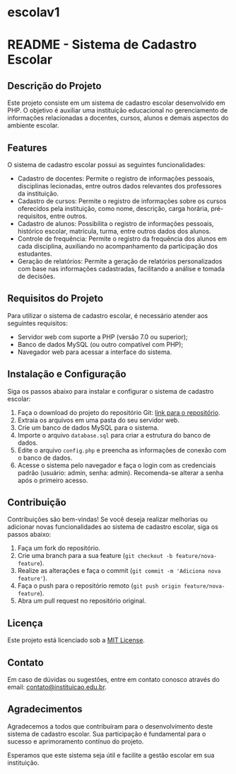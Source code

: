 # escolav1
# README - Sistema de Cadastro Escolar

## Descrição do Projeto

Este projeto consiste em um sistema de cadastro escolar desenvolvido em PHP. O objetivo é auxiliar uma instituição educacional no gerenciamento de informações relacionadas a docentes, cursos, alunos e demais aspectos do ambiente escolar.

## Features

O sistema de cadastro escolar possui as seguintes funcionalidades:

- Cadastro de docentes: Permite o registro de informações pessoais, disciplinas lecionadas, entre outros dados relevantes dos professores da instituição.
- Cadastro de cursos: Permite o registro de informações sobre os cursos oferecidos pela instituição, como nome, descrição, carga horária, pré-requisitos, entre outros.
- Cadastro de alunos: Possibilita o registro de informações pessoais, histórico escolar, matrícula, turma, entre outros dados dos alunos.
- Controle de frequência: Permite o registro da frequência dos alunos em cada disciplina, auxiliando no acompanhamento da participação dos estudantes.
- Geração de relatórios: Permite a geração de relatórios personalizados com base nas informações cadastradas, facilitando a análise e tomada de decisões.

## Requisitos do Projeto

Para utilizar o sistema de cadastro escolar, é necessário atender aos seguintes requisitos:

- Servidor web com suporte a PHP (versão 7.0 ou superior);
- Banco de dados MySQL (ou outro compatível com PHP);
- Navegador web para acessar a interface do sistema.

## Instalação e Configuração

Siga os passos abaixo para instalar e configurar o sistema de cadastro escolar:

1. Faça o download do projeto do repositório Git: [link para o repositório](https://github.com/seu-usuario/projeto-escolar).
2. Extraia os arquivos em uma pasta do seu servidor web.
3. Crie um banco de dados MySQL para o sistema.
4. Importe o arquivo `database.sql` para criar a estrutura do banco de dados.
5. Edite o arquivo `config.php` e preencha as informações de conexão com o banco de dados.
6. Acesse o sistema pelo navegador e faça o login com as credenciais padrão (usuário: admin, senha: admin). Recomenda-se alterar a senha após o primeiro acesso.

## Contribuição

Contribuições são bem-vindas! Se você deseja realizar melhorias ou adicionar novas funcionalidades ao sistema de cadastro escolar, siga os passos abaixo:

1. Faça um fork do repositório.
2. Crie uma branch para a sua feature (`git checkout -b feature/nova-feature`).
3. Realize as alterações e faça o commit (`git commit -m 'Adiciona nova feature'`).
4. Faça o push para o repositório remoto (`git push origin feature/nova-feature`).
5. Abra um pull request no repositório original.

## Licença

Este projeto está licenciado sob a [MIT License](https://opensource.org/licenses/MIT).

## Contato

Em caso de dúvidas ou sugestões, entre em contato conosco através do email: contato@instituicao.edu.br.

## Agradecimentos

Agradecemos a todos que contribuíram para o desenvolvimento deste sistema de cadastro escolar. Sua participação é fundamental para o sucesso e aprimoramento contínuo do projeto.

Esperamos que este sistema seja útil e facilite a gestão escolar em sua instituição.